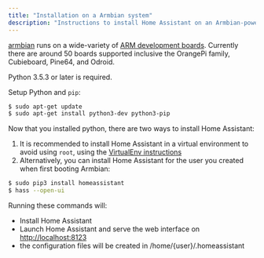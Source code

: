 ```yaml
---
title: "Installation on a Armbian system"
description: "Instructions to install Home Assistant on an Armbian-powered systems."
---
```


[armbian](https://www.armbian.com) runs on a wide-variety of [ARM development boards](https://www.armbian.com/download/). Currently there are around 50 boards supported inclusive the OrangePi family, Cubieboard, Pine64, and Odroid.

Python 3.5.3 or later is required.

Setup Python and `pip`:

```bash
$ sudo apt-get update
$ sudo apt-get install python3-dev python3-pip
```

Now that you installed python, there are two ways to install Home Assistant:
1. It is recommended to install Home Assistant in a virtual environment to avoid using `root`, using the [VirtualEnv instructions](/docs/installation/virtualenv/)
2. Alternatively, you can install Home Assistant for the user you created when first booting Armbian:

```bash
$ sudo pip3 install homeassistant
$ hass --open-ui
```

Running these commands will:

 - Install Home Assistant
 - Launch Home Assistant and serve the web interface on [http://localhost:8123](http://localhost:8123)
 - the configuration files will be created in /home/{user}/.homeassistant
 
 
